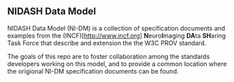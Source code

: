 ## NIDASH Data Model

NIDASH Data Model (NI-DM) is a collection of specification documents and examples from the (INCF)[http://www.incf.org] **N**euro**I**maging **DA**ta **SH**aring Task Force that describe and extension the the W3C PROV standard.

The goals of this repo are to foster collaboration among the standards developers working on this model, and to provide a common location where the origional NI-DM specification documents can be found.
